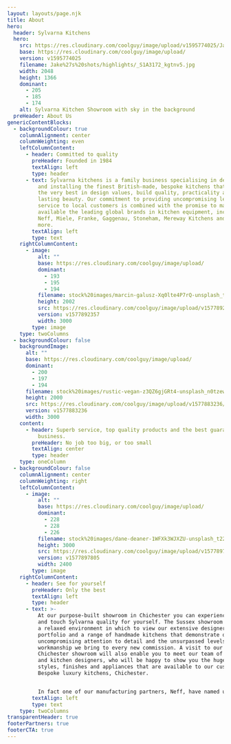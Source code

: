 ```yaml
---
layout: layouts/page.njk
title: About
hero:
  header: Sylvarna Kitchens
  hero:
    src: https://res.cloudinary.com/coolguy/image/upload/v1595774025/Jake%27s%20shots/highlights/_S1A3172_kgtnv5.jpg
    base: https://res.cloudinary.com/coolguy/image/upload/
    version: v1595774025
    filename: Jake%27s%20shots/highlights/_S1A3172_kgtnv5.jpg
    width: 2048
    height: 1366
    dominant:
      - 205
      - 185
      - 174
    alt: Sylvarna Kitchen Showroom with sky in the background
  preHeader: About Us
genericContentBlocks:
  - backgroundColour: true
    columnAlignment: center
    columnWeighting: even
    leftColumnContent:
      - header: Committed to quality
        preHeader: Founded in 1984
        textAlign: left
        type: header
      - text: Sylvarna kitchens is a family business specialising in designing, creating
          and installing the finest British-made, bespoke kitchens that deliver
          the very best in design values, build quality, practicality and
          lasting beauty. Our commitment to providing uncompromising levels of
          service to local customers is combined with the promise to make
          available the leading global brands in kitchen equipment, including
          Neff, Miele, Franke, Gaggenau, Stoneham, Mereway Kitchens and many
          more.
        textAlign: left
        type: text
    rightColumnContent:
      - image:
          alt: ""
          base: https://res.cloudinary.com/coolguy/image/upload/
          dominant:
            - 193
            - 195
            - 194
          filename: stock%20images/marcin-galusz-Xq0lte4P7rQ-unsplash_t8z03i.jpg
          height: 2002
          src: https://res.cloudinary.com/coolguy/image/upload/v1577892357/stock%20images/marcin-galusz-Xq0lte4P7rQ-unsplash_t8z03i.jpg
          version: v1577892357
          width: 3000
        type: image
    type: twoColumns
  - backgroundColour: false
    backgroundImage:
      alt: ""
      base: https://res.cloudinary.com/coolguy/image/upload/
      dominant:
        - 200
        - 197
        - 194
      filename: stock%20images/rustic-vegan-z3QZ6gjGRt4-unsplash_n0tzew.jpg
      height: 2000
      src: https://res.cloudinary.com/coolguy/image/upload/v1577883236/stock%20images/rustic-vegan-z3QZ6gjGRt4-unsplash_n0tzew.jpg
      version: v1577883236
      width: 3000
    content:
      - header: Superb service, top quality products and the best guarantees in the
          business.
        preHeader: No job too big, or too small
        textAlign: center
        type: header
    type: oneColumn
  - backgroundColour: false
    columnAlignment: center
    columnWeighting: right
    leftColumnContent:
      - image:
          alt: ""
          base: https://res.cloudinary.com/coolguy/image/upload/
          dominant:
            - 228
            - 228
            - 226
          filename: stock%20images/dane-deaner-1WFXk3WJXZU-unsplash_t22qma.jpg
          height: 3000
          src: https://res.cloudinary.com/coolguy/image/upload/v1577897805/stock%20images/dane-deaner-1WFXk3WJXZU-unsplash_t22qma.jpg
          version: v1577897805
          width: 2400
        type: image
    rightColumnContent:
      - header: See for yourself
        preHeader: Only the best
        textAlign: left
        type: header
      - text: >-
          At our purpose-built showroom in Chichester you can experience, see
          and touch Sylvarna quality for yourself. The Sussex showroom provides
          a relaxed environment in which to view our extensive designer kitchen
          portfolio and a range of handmade kitchens that demonstrate our
          uncompromising attention to detail and the unsurpassed levels of
          workmanship we bring to every new commission. A visit to our
          Chichester showroom will also enable you to meet our team of experts
          and kitchen designers, who will be happy to show you the huge range of
          styles, finishes and appliances that are available to our customers.
          Bespoke luxury kitchens, Chichester.


          In fact one of our manufacturing partners, Neff, have named us as the Best Neff Master Partner Showroom in the UK.
        textAlign: left
        type: text
    type: twoColumns
transparentHeader: true
footerPartners: true
footerCTA: true
---
```

